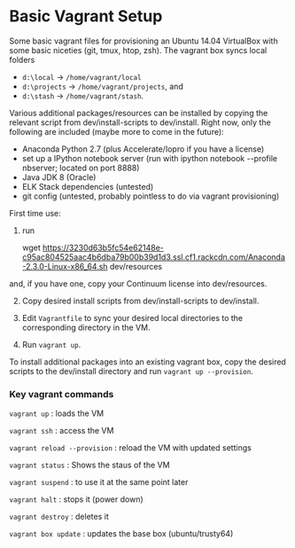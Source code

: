 # Basic Vagrant Setup

Some basic vagrant files for provisioning an Ubuntu 14.04 VirtualBox with some basic niceties (git, tmux, htop, zsh). The vagrant box syncs local folders 

- `d:\local` -> `/home/vagrant/local`
- `d:\projects` -> `/home/vagrant/projects`, and
- `d:\stash` -> `/home/vagrant/stash`.

Various additional packages/resources can be installed by copying the relevant script from dev/install-scripts to dev/install. Right now, only the following are included (maybe more to come in the future):

- Anaconda Python 2.7 (plus Accelerate/Iopro if you have a license)
- set up a IPython notebook server (run with ipython notebook --profile nbserver; located on port 8888)
- Java JDK 8 (Oracle)
- ELK Stack dependencies (untested)
- git config (untested, probably pointless to do via vagrant provisioning)


First time use:

1. run

    wget https://3230d63b5fc54e62148e-c95ac804525aac4b6dba79b00b39d1d3.ssl.cf1.rackcdn.com/Anaconda-2.3.0-Linux-x86_64.sh dev/resources

and, if you have one, copy your Continuum license into dev/resources.

2. Copy desired install scripts from dev/install-scripts to dev/install.

3. Edit `Vagrantfile` to sync your desired local directories to the corresponding directory in the VM.

4. Run `vagrant up`.

To install additional packages into an existing vagrant box, copy the desired scripts to the dev/install directory and run `vagrant up --provision`.

### Key vagrant commands

`vagrant up` : loads the VM 

`vagrant ssh` : access the VM 

`vagrant reload --provision` : reload the VM with updated settings 

`vagrant status` : Shows the staus of the VM 

`vagrant suspend` : to use it at the same point later 

`vagrant halt` : stops it (power down) 

`vagrant destroy` : deletes it

`vagrant box update` : updates the base box (ubuntu/trusty64)
